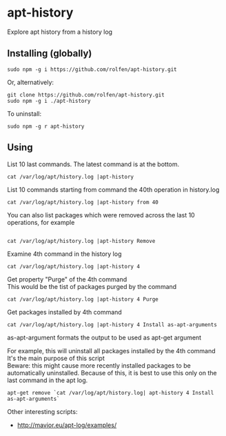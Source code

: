 # apt-history
Explore apt history from a history log

## Installing (globally)

```
sudo npm -g i https://github.com/rolfen/apt-history.git
```

Or, alternatively:

```
git clone https://github.com/rolfen/apt-history.git
sudo npm -g i ./apt-history
```

To uninstall:

```
sudo npm -g r apt-history
```


## Using

List 10 last commands. The latest command is at the bottom.

```
cat /var/log/apt/history.log |apt-history 
```

List 10 commands starting from command the 40th operation in history.log

```
cat /var/log/apt/history.log |apt-history from 40
```

You can also list packages which were removed across the last 10 operations, for example

```

cat /var/log/apt/history.log |apt-history Remove
```


Examine 4th command in the history log

```
cat /var/log/apt/history.log |apt-history 4
```

Get property "Purge" of the 4th command  
This would be the tist of packages purged by the command

```
cat /var/log/apt/history.log |apt-history 4 Purge
```

Get packages installed  by 4th command

```
cat /var/log/apt/history.log |apt-history 4 Install as-apt-arguments
```

as-apt-argument formats the output to be used as apt-get argument

For example, this will uninstall all packages installed by the 4th command  
It's the main purpose of this script  
Beware: this might cause more recently installed packages to be automatically uninstalled. Because of this, it is best to use this only on the last command in the apt log.

```
apt-get remove `cat /var/log/apt/history.log| apt-history 4 Install as-apt-arguments`
```


Other interesting scripts:
* http://mavior.eu/apt-log/examples/
